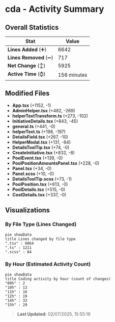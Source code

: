 # cda - Activity Summary 

## Overall Statistics

| Stat                   | Value                                                             |
| ---------------------- | ----------------------------------------------------------------- |
| **Lines Added** (➕)   | 6642                                          |
| **Lines Removed** (➖) | 717                                        |
| **Net Change** (↕)    | 5925                |
| **Active Time** (⌚)   | 156 minutes |


## Modified Files
- **App.tsx** (+1152, -1)
- **AdminHelper.tsx** (+482, -269)
- **helperTextTransform.ts** (+273, -102)
- **InitiativeDetails.tsx** (+843, -45)
- **general.ts** (+441, -0)
- **helperText.ts** (+198, -197)
- **DetailsField.tsx** (+267, -10)
- **HelperModal.tsx** (+131, -84)
- **DetailsToolTip.tsx** (+74, -0)
- **CreateInitiative.tsx** (+832, -8)
- **PoolEvent.tsx** (+139, -0)
- **PoolPositionAmountsPanel.tsx** (+228, -0)
- **Panel.tsx** (+34, -0)
- **Panel.scss** (+10, -0)
- **DetailsToolTip.scss** (+73, -1)
- **PoolPosition.tsx** (+613, -0)
- **PoolDetails.tsx** (+515, -0)
- **CostDetails.tsx** (+337, -0)

## Visualizations

### By File Type (Lines Changed)

```mermaid
pie showData
title Lines changed by file type
".tsx" : 6064
".ts" : 1211
".scss" : 84
```

### By Hour (Estimated Activity Count)

```mermaid
pie showData
title Coding activity by hour (count of changes)
"09h" : 2
"10h" : 13
"11h" : 16
"12h" : 19
"14h" : 33
"15h" : 29
```


> **Last Updated:** 02/07/2025, 15:55:16